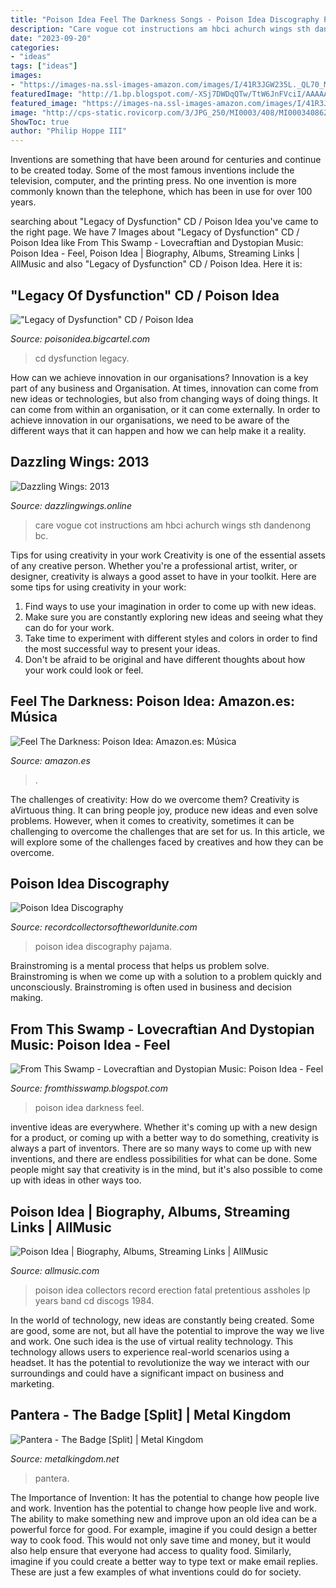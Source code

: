 ```yaml
---
title: "Poison Idea Feel The Darkness Songs - Poison Idea Discography Pajama"
description: "Care vogue cot instructions am hbci achurch wings sth dandenong bc"
date: "2023-09-20"
categories:
- "ideas"
tags: ["ideas"]
images:
- "https://images-na.ssl-images-amazon.com/images/I/41R3JGW235L._QL70_ML2_.jpg"
featuredImage: "http://1.bp.blogspot.com/-XSj7DWDqQTw/TtW6JnFVciI/AAAAAAAABOc/mj6D64q4OwE/s1600/Poison-Idea-Feel-the-Darkness.jpg"
featured_image: "https://images-na.ssl-images-amazon.com/images/I/41R3JGW235L._QL70_ML2_.jpg"
image: "http://cps-static.rovicorp.com/3/JPG_250/MI0003/408/MI0003408622.jpg?partner=allrovi.com"
ShowToc: true
author: "Philip Hoppe III"
---
```



Inventions are something that have been around for centuries and continue to be created today. Some of the most famous inventions include the television, computer, and the printing press. No one invention is more commonly known than the telephone, which has been in use for over 100 years.

	

		
searching about &quot;Legacy of Dysfunction&quot; CD / Poison Idea you've came to the right page. We have 7 Images about &quot;Legacy of Dysfunction&quot; CD / Poison Idea like From This Swamp - Lovecraftian and Dystopian Music: Poison Idea - Feel, Poison Idea | Biography, Albums, Streaming Links | AllMusic and also &quot;Legacy of Dysfunction&quot; CD / Poison Idea. Here it is:
		
    
## &quot;Legacy Of Dysfunction&quot; CD / Poison Idea

<img loading=lazy src="https://assets.bigcartel.com/product_images/209066635/IMG_20171219_075049.jpg?auto=format&amp;fit=max&amp;h=1000&amp;w=1000" onerror="this.onerror=null;this.src='https://tse4.mm.bing.net/th?id=OIP.UTb_S64fyO2_sILNMdqt2wHaJ4&amp;pid=15.1';" alt="&quot;Legacy of Dysfunction&quot; CD / Poison Idea">

_Source: poisonidea.bigcartel.com_

>cd dysfunction legacy. 

	

How can we achieve innovation in our organisations?
Innovation is a key part of any business and Organisation. At times, innovation can come from new ideas or technologies, but also from changing ways of doing things. It can come from within an organisation, or it can come externally. In order to achieve innovation in our organisations, we need to be aware of the different ways that it can happen and how we can help make it a reality.

    
## Dazzling Wings: 2013

<img loading=lazy src="http://4.bp.blogspot.com/-CNeqR6j8i6A/UmgmVFJFbII/AAAAAAAAAvk/P2_yRbPTPs8/s1600/Overfull+trash+can+file0001248966677.jpg" onerror="this.onerror=null;this.src='https://tse3.mm.bing.net/th?id=OIP.D-wYYIvEBcju3w6-0XmfMwHaF9&amp;pid=15.1';" alt="Dazzling Wings: 2013">

_Source: dazzlingwings.online_

>care vogue cot instructions am hbci achurch wings sth dandenong bc. 

	

Tips for using creativity in your work
Creativity is one of the essential assets of any creative person. Whether you're a professional artist, writer, or designer, creativity is always a good asset to have in your toolkit. Here are some tips for using creativity in your work:
1. Find ways to use your imagination in order to come up with new ideas.
2. Make sure you are constantly exploring new ideas and seeing what they can do for your work.
3. Take time to experiment with different styles and colors in order to find the most successful way to present your ideas.
4. Don't be afraid to be original and have different thoughts about how your work could look or feel.

    
## Feel The Darkness: Poison Idea: Amazon.es: Música

<img loading=lazy src="https://images-na.ssl-images-amazon.com/images/I/41R3JGW235L._QL70_ML2_.jpg" onerror="this.onerror=null;this.src='https://tse2.mm.bing.net/th?id=OIP.j3iNahcFyt0xOOJGrGZ6-wAAAA&amp;pid=15.1';" alt="Feel The Darkness: Poison Idea: Amazon.es: Música">

_Source: amazon.es_

>. 

	

The challenges of creativity: How do we overcome them?
Creativity is aVirtuous thing. It can bring people joy, produce new ideas and even solve problems. However, when it comes to creativity, sometimes it can be challenging to overcome the challenges that are set for us. In this article, we will explore some of the challenges faced by creatives and how they can be overcome.

    
## Poison Idea Discography

<img loading=lazy src="http://recordcollectorsoftheworldunite.com/wp-content/uploads/2016/03/poisonideapartylppink.jpg" onerror="this.onerror=null;this.src='https://tse3.mm.bing.net/th?id=OIP.ssTTU9g_h0Yvdi8lKoU2-QHaFO&amp;pid=15.1';" alt="Poison Idea Discography">

_Source: recordcollectorsoftheworldunite.com_

>poison idea discography pajama. 

	

Brainstroming is a mental process that helps us problem solve. Brainstroming is when we come up with a solution to a problem quickly and unconsciously. Brainstroming is often used in business and decision making.

    
## From This Swamp - Lovecraftian And Dystopian Music: Poison Idea - Feel

<img loading=lazy src="http://1.bp.blogspot.com/-XSj7DWDqQTw/TtW6JnFVciI/AAAAAAAABOc/mj6D64q4OwE/s1600/Poison-Idea-Feel-the-Darkness.jpg" onerror="this.onerror=null;this.src='https://tse2.mm.bing.net/th?id=OIP.KHdCfyALDkF-9vdLEJ-KdQHaHa&amp;pid=15.1';" alt="From This Swamp - Lovecraftian and Dystopian Music: Poison Idea - Feel">

_Source: fromthisswamp.blogspot.com_

>poison idea darkness feel. 

	

inventive ideas are everywhere. Whether it's coming up with a new design for a product, or coming up with a better way to do something, creativity is always a part of inventors. There are so many ways to come up with new inventions, and there are endless possibilities for what can be done. Some people might say that creativity is in the mind, but it's also possible to come up with ideas in other ways too.

    
## Poison Idea | Biography, Albums, Streaming Links | AllMusic

<img loading=lazy src="http://cps-static.rovicorp.com/3/JPG_250/MI0003/408/MI0003408622.jpg?partner=allrovi.com" onerror="this.onerror=null;this.src='https://tse4.mm.bing.net/th?id=OIP.aqlH1nKdSZG_Ofd5SpGFkAAAAA&amp;pid=15.1';" alt="Poison Idea | Biography, Albums, Streaming Links | AllMusic">

_Source: allmusic.com_

>poison idea collectors record erection fatal pretentious assholes lp years band cd discogs 1984. 

	

In the world of technology, new ideas are constantly being created. Some are good, some are not, but all have the potential to improve the way we live and work. One such idea is the use of virtual reality technology. This technology allows users to experience real-world scenarios using a headset. It has the potential to revolutionize the way we interact with our surroundings and could have a significant impact on business and marketing.

    
## Pantera - The Badge [Split] | Metal Kingdom

<img loading=lazy src="https://www.metalkingdom.net/album/cover/d7/92472-pantera-the-badge.jpg" onerror="this.onerror=null;this.src='https://tse1.mm.bing.net/th?id=OIP.xOEnSW6QFsX9tjw-7Zt1EQAAAA&amp;pid=15.1';" alt="Pantera - The Badge [Split] | Metal Kingdom">

_Source: metalkingdom.net_

>pantera. 

	

The Importance of Invention: It has the potential to change how people live and work.
Invention has the potential to change how people live and work. The ability to make something new and improve upon an old idea can be a powerful force for good. For example, imagine if you could design a better way to cook food. This would not only save time and money, but it would also help ensure that everyone had access to quality food. Similarly, imagine if you could create a better way to type text or make email replies. These are just a few examples of what inventions could do for society.

